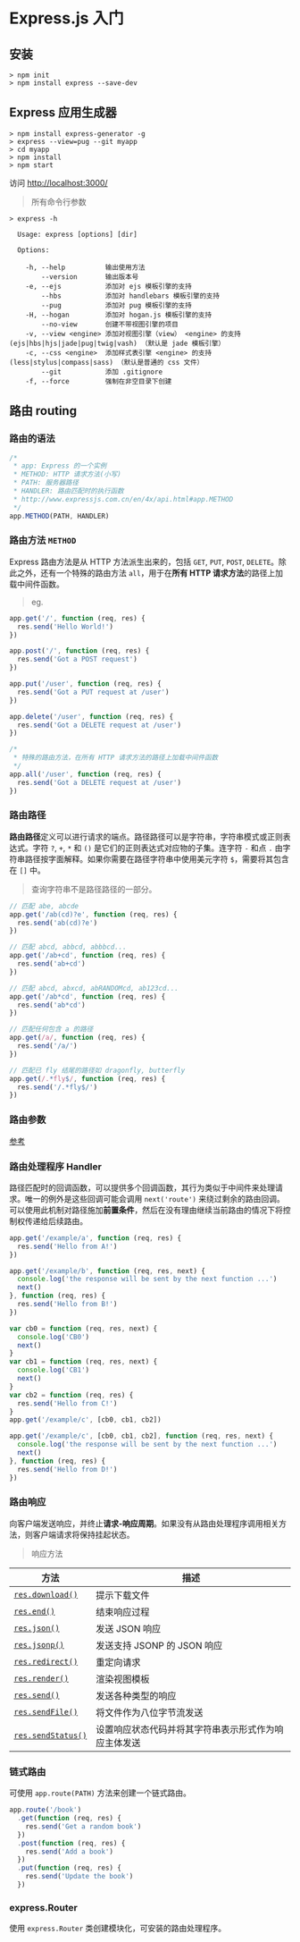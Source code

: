 # Express.js 入门

## 安装

```console
> npm init
> npm install express --save-dev
```

## Express 应用生成器

```console
> npm install express-generator -g
> express --view=pug --git myapp
> cd myapp
> npm install
> npm start
```

访问 [http://localhost:3000/](http://localhost:3000/)

> 所有命令行参数

```console
> express -h

  Usage: express [options] [dir]

  Options:

    -h, --help          输出使用方法
        --version       输出版本号
    -e, --ejs           添加对 ejs 模板引擎的支持
        --hbs           添加对 handlebars 模板引擎的支持
        --pug           添加对 pug 模板引擎的支持
    -H, --hogan         添加对 hogan.js 模板引擎的支持
        --no-view       创建不带视图引擎的项目
    -v, --view <engine> 添加对视图引擎（view） <engine> 的支持 (ejs|hbs|hjs|jade|pug|twig|vash) （默认是 jade 模板引擎）
    -c, --css <engine>  添加样式表引擎 <engine> 的支持 (less|stylus|compass|sass) （默认是普通的 css 文件）
        --git           添加 .gitignore
    -f, --force         强制在非空目录下创建
```

## 路由 routing

### 路由的语法

```js
/*
 * app: Express 的一个实例
 * METHOD: HTTP 请求方法(小写)
 * PATH: 服务器路径
 * HANDLER: 路由匹配时的执行函数
 * http://www.expressjs.com.cn/en/4x/api.html#app.METHOD
 */
app.METHOD(PATH, HANDLER)
```

### 路由方法 `METHOD`

Express 路由方法是从 HTTP 方法派生出来的，包括 `GET`, `PUT`, `POST`, `DELETE`。除此之外，还有一个特殊的路由方法 `all`，用于在**所有 HTTP 请求方法**的路径上加载中间件函数。

> eg.

```js
app.get('/', function (req, res) {
  res.send('Hello World!')
})

app.post('/', function (req, res) {
  res.send('Got a POST request')
})

app.put('/user', function (req, res) {
  res.send('Got a PUT request at /user')
})

app.delete('/user', function (req, res) {
  res.send('Got a DELETE request at /user')
})

/*
 * 特殊的路由方法，在所有 HTTP 请求方法的路径上加载中间件函数
 */
app.all('/user', function (req, res) {
  res.send('Got a DELETE request at /user')
})
```

### 路由路径

**路由路径**定义可以进行请求的端点。路径路径可以是字符串，字符串模式或正则表达式。字符 `?`, `+`, `*` 和 `()` 是它们的正则表达式对应物的子集。连字符 `-` 和点 `.` 由字符串路径按字面解释。如果你需要在路径字符串中使用美元字符 `$`，需要将其包含在 `[]` 中。

> 查询字符串不是路径路径的一部分。

```js
// 匹配 abe, abcde
app.get('/ab(cd)?e', function (req, res) {
  res.send('ab(cd)?e')
})

// 匹配 abcd, abbcd, abbbcd...
app.get('/ab+cd', function (req, res) {
  res.send('ab+cd')
})

// 匹配 abcd, abxcd, abRANDOMcd, ab123cd...
app.get('/ab*cd', function (req, res) {
  res.send('ab*cd')
})

// 匹配任何包含 a 的路径
app.get(/a/, function (req, res) {
  res.send('/a/')
})

// 匹配已 fly 结尾的路径如 dragonfly, butterfly
app.get(/.*fly$/, function (req, res) {
  res.send('/.*fly$/')
})
```

### 路由参数

[参考](http://www.expressjs.com.cn/en/guide/routing.html)

### 路由处理程序 Handler

路径匹配时的回调函数，可以提供多个回调函数，其行为类似于中间件来处理请求。唯一的例外是这些回调可能会调用 `next('route')` 来绕过剩余的路由回调。可以使用此机制对路径施加**前置条件**，然后在没有理由继续当前路由的情况下将控制权传递给后续路由。

```js
app.get('/example/a', function (req, res) {
  res.send('Hello from A!')
})

app.get('/example/b', function (req, res, next) {
  console.log('the response will be sent by the next function ...')
  next()
}, function (req, res) {
  res.send('Hello from B!')
})

var cb0 = function (req, res, next) {
  console.log('CB0')
  next()
}
var cb1 = function (req, res, next) {
  console.log('CB1')
  next()
}
var cb2 = function (req, res) {
  res.send('Hello from C!')
}
app.get('/example/c', [cb0, cb1, cb2])

app.get('/example/c', [cb0, cb1, cb2], function (req, res, next) {
  console.log('the response will be sent by the next function ...')
  next()
}, function (req, res) {
  res.send('Hello from D!')
})
```

### 路由响应

向客户端发送响应，并终止**请求-响应周期**。如果没有从路由处理程序调用相关方法，则客户端请求将保持挂起状态。

> 响应方法

| 方法 | 描述 |
| ---- | --- |
| [`res.download()`](http://www.expressjs.com.cn/en/4x/api.html#res.download) | 提示下载文件 |
| [`res.end()`](http://www.expressjs.com.cn/en/4x/api.html#res.end) | 结束响应过程 |
| [`res.json()`](http://www.expressjs.com.cn/en/4x/api.html#res.json) | 发送 JSON 响应 |
| [`res.jsonp()`](http://www.expressjs.com.cn/en/4x/api.html#res.jsonp) | 发送支持 JSONP 的 JSON 响应 |
| [`res.redirect()`](http://www.expressjs.com.cn/en/4x/api.html#res.redirect) | 重定向请求 |
| [`res.render()`](http://www.expressjs.com.cn/en/4x/api.html#res.render) | 渲染视图模板 |
| [`res.send()`](http://www.expressjs.com.cn/en/4x/api.html#res.send) | 发送各种类型的响应 |
| [`res.sendFile()`](http://www.expressjs.com.cn/en/4x/api.html#res.sendFile) | 将文件作为八位字节流发送 |
| [`res.sendStatus()`](http://www.expressjs.com.cn/en/4x/api.html#res.sendStatus) | 设置响应状态代码并将其字符串表示形式作为响应主体发送 |

### 链式路由

可使用 `app.route(PATH)` 方法来创建一个链式路由。

```js
app.route('/book')
  .get(function (req, res) {
    res.send('Get a random book')
  })
  .post(function (req, res) {
    res.send('Add a book')
  })
  .put(function (req, res) {
    res.send('Update the book')
  })
```

### express.Router

使用 `express.Router` 类创建模块化，可安装的路由处理程序。
